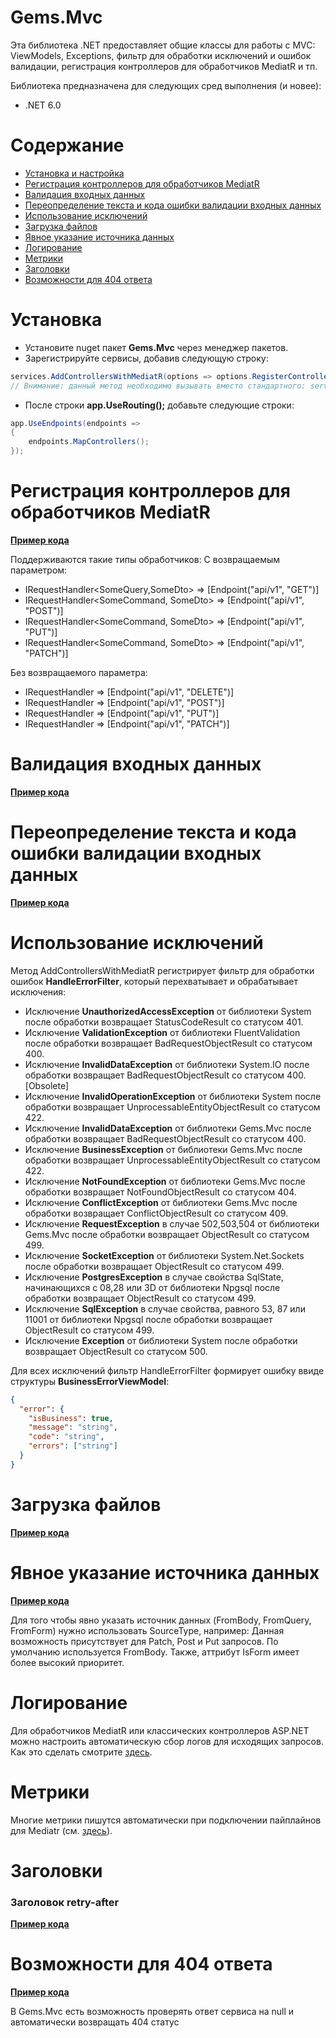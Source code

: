 # Gems.Mvc

Эта библиотека .NET предоставляет общие классы для работы с MVC: ViewModels, Exceptions, фильтр для обработки исключений и ошибок валидации, регистрация контроллеров для обработчиков MediatR и тп. 

Библиотека предназначена для следующих сред выполнения (и новее):

* .NET 6.0

# Содержание

* [Установка и настройка](#установка)
* [Регистрация контроллеров для обработчиков MediatR](#регистрация-контроллеров-для-обработчиков-mediatr)
* [Валидация входных данных](#валидация-входных-данных)
* [Переопределение текста и кода ошибки валидации входных данных](#переопределение-текста-и-кода-ошибки-валидации-входных-данных)
* [Использование исключений](#использование-исключений)
* [Загрузка файлов](#загрузка-файлов)
* [Явное указание источника данных](#явное-указание-источника-данных)
* [Логирование](#логирование)
* [Метрики](#метрики)
* [Заголовки](#заголовки)
* [Возможности для 404 ответа](#возможности-для-404-ответа)

# Установка

- Установите nuget пакет **Gems.Mvc** через менеджер пакетов.
- Зарегистрируйте сервисы, добавив следующую строку:
```csharp
services.AddControllersWithMediatR(options => options.RegisterControllersFromAssemblyContaining<Startup>());
// Внимание: данный метод необходимо вызывать вместо стандартного: services.AddControllers()
```
- После строки **app.UseRouting();** добавьте следующие строки:
```csharp
app.UseEndpoints(endpoints =>
{
    endpoints.MapControllers();
});
```

# Регистрация контроллеров для обработчиков MediatR
**[Пример кода](/src/Mvc/Mvc/samples/Gems.Mvc.Sample.HandlersUsing)**

Поддерживаются такие типы обработчиков:
С возвращаемым параметром:
- IRequestHandler<SomeQuery,SomeDto>    => [Endpoint("api/v1", "GET")]
- IRequestHandler<SomeCommand, SomeDto> => [Endpoint("api/v1", "POST")]
- IRequestHandler<SomeCommand, SomeDto> => [Endpoint("api/v1", "PUT")]
- IRequestHandler<SomeCommand, SomeDto> => [Endpoint("api/v1", "PATCH")]

Без возвращаемого параметра:
- IRequestHandler<SomeCommand> => [Endpoint("api/v1", "DELETE")]
- IRequestHandler<SomeCommand> => [Endpoint("api/v1", "POST")]
- IRequestHandler<SomeCommand> => [Endpoint("api/v1", "PUT")]
- IRequestHandler<SomeCommand> => [Endpoint("api/v1", "PATCH")]

# Валидация входных данных
**[Пример кода](/src/Mvc/Mvc/samples/Gems.Mvc.Sample.HandlersUsing)**

# Переопределение текста и кода ошибки валидации входных данных
**[Пример кода](/src/Mvc/Mvc/samples/Gems.Mvc.Sample.HandlersUsing)**

# Использование исключений
Метод AddControllersWithMediatR регистрирует фильтр для обработки ошибок **HandleErrorFilter**, который перехватывает и обрабатывает исключения:
- Исключение **UnauthorizedAccessException** от библиотеки System после обработки возвращает StatusCodeResult со статусом 401.
- Исключение **ValidationException** от библиотеки FluentValidation после обработки возвращает BadRequestObjectResult со статусом 400.
- Исключение **InvalidDataException** от библиотеки System.IO после обработки возвращает BadRequestObjectResult со статусом 400. [Obsolete]
- Исключение **InvalidOperationException** от библиотеки System после обработки возвращает UnprocessableEntityObjectResult со статусом 422.
- Исключение **InvalidDataException** от библиотеки Gems.Mvc после обработки возвращает BadRequestObjectResult со статусом 400.
- Исключение **BusinessException** от библиотеки Gems.Mvc после обработки возвращает UnprocessableEntityObjectResult со статусом 422.
- Исключение **NotFoundException** от библиотеки Gems.Mvc после обработки возвращает NotFoundObjectResult со статусом 404.
- Исключение **ConflictException** от библиотеки Gems.Mvc после обработки возвращает ConflictObjectResult со статусом 409.
- Исключение **RequestException** в случае 502,503,504 от библиотеки Gems.Mvc после обработки возвращает ObjectResult со статусом 499.
- Исключение **SocketException** от библиотеки System.Net.Sockets после обработки возвращает ObjectResult со статусом 499.
- Исключение **PostgresException** в случае свойства SqlState, начинающихся с 08,28 или 3D от библиотеки Npgsql после обработки возвращает ObjectResult со статусом 499.
- Исключение **SqlException** в случае свойства, равного  53, 87 или 11001 от библиотеки Npgsql после обработки возвращает ObjectResult со статусом 499.
- Исключение **Exception** от библиотеки System после обработки возвращает ObjectResult со статусом 500.

Для всех исключений фильтр HandleErrorFilter формирует ошибку ввиде структуры  **BusinessErrorViewModel**:
```json
{
  "error": {
    "isBusiness": true,
    "message": "string",
    "code": "string",
    "errors": ["string"]
  }
}
```

# Загрузка файлов
**[Пример кода](/src/Mvc/Mvc/samples/Gems.Mvc.Sample.LoadFile)**

# Явное указание источника данных
**[Пример кода](/src/Mvc/Mvc/samples/Gems.Mvc.Sample.SourceType)**

Для того чтобы явно указать источник данных (FromBody, FromQuery, FromForm) нужно использовать SourceType, например:
Данная возможность присутствует для Patch, Post и Put запросов. По умолчанию используется FromBody.
Также, аттрибут IsForm имеет более высокий приоритет.

# Логирование
Для обработчиков MediatR или классических контроллеров ASP.NET можно настроить автоматическую сбор логов для исходящих запросов. Как это сделать смотрите [здесь](/src/Logging/Mvc/README.md).

# Метрики
Многие метрики пишутся автоматически при подключении пайплайнов для Mediatr (см. [здесь](/src/Metrics/Metrics/README.md#использование-пайплайнов)).

# Заголовки
### Заголовок retry-after
**[Пример кода](/src/Mvc/Mvc/samples/Gems.Mvc.AddRetryAfterHeader)**

# Возможности для 404 ответа
**[Пример кода](/src/Mvc/Mvc/samples/Gems.Mvc.NotFound)**

В Gems.Mvc есть возможность проверять ответ сервиса на null и автоматически возвращать 404 статус
